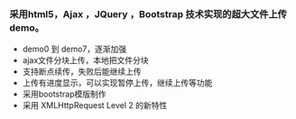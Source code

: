 ### 采用html5，Ajax ，JQuery ，Bootstrap  技术实现的超大文件上传demo。
 
+ demo0 到 demo7，逐渐加强
+ ajax文件分块上传，本地把文件分块
+ 支持断点续传，失败后能继续上传
+ 上传有进度显示，可以实现暂停上传，继续上传等功能
+ 采用bootstrap模版制作
+ 采用 XMLHttpRequest Level 2 的新特性


[1]: http://www.sijiaomao.com/        "四脚猫出品" 
